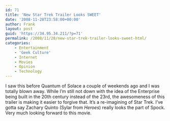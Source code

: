```yaml
---
id: 71
title: 'New Star Trek Trailer Looks SWEET'
date: '2008-11-28T23:58:00+00:00'
author: Frank
layout: post
guid: 'https://34.95.34.211/?p=71'
permalink: /2008/11/28/new-star-trek-trailer-looks-sweet-html/
categories:
    - Entertainment
    - 'Geek Culture'
    - Internet
    - Movies
    - Opinion
    - Technology
---
```


I saw this before Quantum of Solace a couple of weekends ago and I was totally blown away. While I’m still not down with the idea of the Enterprise being built in the 20th century instead of the 23rd, the awesomeness of this trailer is making it easier to forgive that. It’s a re-imagining of Star Trek. I’ve gotta say Zachary Quinto (Sylar from *Heroes*) really looks the part of Spock. Very much looking forward to this movie. 

<object height="344" width="425"><param name="movie" value="http://www.youtube.com/v/lmJO3ppLBsk&hl=en&fs=1"></param><param name="allowFullScreen" value="true"></param><param name="allowscriptaccess" value="always"></param><embed allowfullscreen="true" allowscriptaccess="always" height="344" src="http://www.youtube.com/v/lmJO3ppLBsk&hl=en&fs=1" type="application/x-shockwave-flash" width="425"></embed></object>
